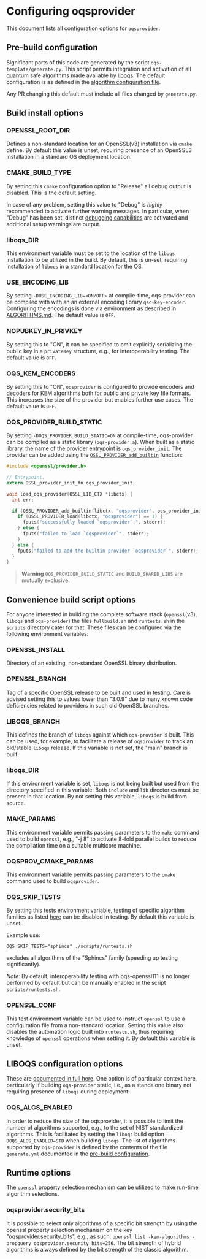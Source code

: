 Configuring oqsprovider
=======================

This document lists all configuration options for `oqsprovider`.

## Pre-build configuration

Significant parts of this code are generated by the script `oqs-template/generate.py`.
This script permits integration and activation of all quantum safe
algorithms made available by [liboqs](https://github.com/open-quantum-safe/liboqs).
The default configuration is as defined in the [algorithm configuration file](oqs-template/generate.yml).

Any PR changing this default must include all files changed by `generate.py`.

## Build install options

### OPENSSL_ROOT_DIR

Defines a non-standard location for an OpenSSL(v3) installation via `cmake` define.
By default this value is unset, requiring presence of an OpenSSL3 installation
in a standard OS deployment location.

### CMAKE_BUILD_TYPE

By setting this `cmake` configuration option to "Release" all debug output is disabled.
This is the default setting.

In case of any problem, setting this value to "Debug" is _highly_ recommended to
activate further warning messages. In particular, when "Debug" has been set, distinct
[debugging capabilities](https://github.com/open-quantum-safe/oqs-provider/wiki/Debugging)
are activated and additional setup warnings are output.

### liboqs_DIR

This environment variable must be set to the location of the `liboqs` installation to be
utilized in the build.
By default, this is un-set, requiring installation of `liboqs` in a standard
location for the OS.

### USE_ENCODING_LIB

By setting `-DUSE_ENCODING_LIB=<ON/OFF>` at compile-time, oqs-provider can be
compiled with with an an external encoding library `qsc-key-encoder`.
Configuring the encodings is done via environment as described in [ALGORITHMS.md](ALGORITHMS.md).
The default value is `OFF`.

### NOPUBKEY_IN_PRIVKEY

By setting this to "ON", it can be specified to omit explicitly serializing
the public key in a `privateKey` structure, e.g., for interoperability testing.
The default value is `OFF`.

### OQS_KEM_ENCODERS

By setting this to "ON", `oqsprovider` is configured to provide encoders and decoders for
KEM algorithms both for public and private key file formats. This increases the size of
the provider but enables further use cases.
The default value is `OFF`.

### OQS_PROVIDER_BUILD_STATIC

By setting `-DOQS_PROVIDER_BUILD_STATIC=ON` at compile-time, oqs-provider can be
compiled as a static library (`oqs-provider.a`).
When built as a static library, the name of the provider entrypoint is `oqs_provider_init`.
The provider can be added using the [`OSSL_PROVIDER_add_builtin`](https://www.openssl.org/docs/man3.1/man3/OSSL_PROVIDER_add_builtin.html)
function:

```c
#include <openssl/provider.h>

// Entrypoint.
extern OSSL_provider_init_fn oqs_provider_init;

void load_oqs_provider(OSSL_LIB_CTX *libctx) {
  int err;

  if (OSSL_PROVIDER_add_builtin(libctx, "oqsprovider", oqs_provider_init) == 1) {
    if (OSSL_PROVIDER_load(libctx, "oqsprovider") == 1) {
      fputs("successfully loaded `oqsprovider`.", stderr);
    } else {
      fputs("failed to load `oqsprovider`", stderr);
    }
  } else {
    fputs("failed to add the builtin provider `oqsprovider`", stderr);
  }
}
```

> **Warning**
> `OQS_PROVIDER_BUILD_STATIC` and `BUILD_SHARED_LIBS` are mutually exclusive.

## Convenience build script options

For anyone interested in building the complete software stack
(`openssl`(v3), `liboqs` and `oqs-provider`) the files `fullbuild.sh`
and `runtests.sh` in the `scripts` directory cater for that.
These files can be configured via the following environment variables:

### OPENSSL_INSTALL

Directory of an existing, non-standard OpenSSL binary distribution.

### OPENSSL_BRANCH

Tag of a specific OpenSSL release to be built and used in testing.
Care is advised setting this to values lower than "3.0.9" due to many known
code deficiencies related to providers in such old OpenSSL branches.

### LIBOQS_BRANCH

This defines the branch of `liboqs` against which `oqs-provider` is built.
This can be used, for example, to facilitate a release of `oqsprovider`
to track an old/stable `liboqs` release. If this variable is not set, the
"main" branch is built.

### liboqs_DIR

If this environment variable is set, `liboqs` is not being built but
used from the directory specified in this variable: Both `include`
and `lib` directories must be present in that location.
By not setting this variable, `liboqs` is build from source.

### MAKE_PARAMS

This environment variable permits passing parameters to the `make`
command used to build `openssl`, e.g., "-j 8" to activate 8-fold
parallel builds to reduce the compilation time on a suitable multicore
machine.

### OQSPROV_CMAKE_PARAMS

This environment variable permits passing parameters to the `cmake`
command used to build `oqsprovider`.

### OQS_SKIP_TESTS

By setting this tests environment variable, testing of specific
algorithm families as listed [here](https://github.com/open-quantum-safe/openssl#supported-algorithms)
can be disabled in testing.
By default this variable is unset.

Example use:

    OQS_SKIP_TESTS="sphincs" ./scripts/runtests.sh

excludes all algorithms of the "Sphincs" family (speeding up testing significantly).

*Note*: By default, interoperability testing with oqs-openssl111 is no longer
performed by default but can be manually enabled in the script `scripts/runtests.sh`.

### OPENSSL_CONF

This test environment variable can be used to instruct `openssl` to use a
configuration file from a non-standard location. Setting this value also
disables the automation logic built into `runtests.sh`, thus requiring
knowledge of `openssl` operations when setting it.
By default this variable is unset.

## LIBOQS configuration options

These are [documented in full here](https://github.com/open-quantum-safe/liboqs/wiki/Customizing-liboqs).
One option is of particular context here, particularly if building
`oqs-provider` static, i.e., as a standalone binary not requiring
presence of `liboqs` during deployment:

### OQS_ALGS_ENABLED

In order to reduce the size of the oqsprovider, it is possible to limit the number
of algorithms supported, e.g., to the set of NIST standardized algorithms. This is
facilitated by setting the `liboqs` build option `-DOQS_ALGS_ENABLED=STD` when building
`liboqs`. The list of algorithms supported by `oqs-provider` is defined by
the contents of the file `generate.yml` documented in the [pre-build configuration](#pre-build-configuration).

## Runtime options

The `openssl` [property selection mechanism](https://www.openssl.org/docs/manmaster/man7/property.html)
can be utilized to make run-time algorithm selections.

### oqsprovider.security_bits

It is possible to select only algorithms of a specific bit strength by using
the openssl property selection mechanism on the key "oqsprovider.security_bits",
e.g., as such: `openssl list -kem-algorithms -propquery oqsprovider.security_bits=256`.
The bit strength of hybrid algorithms is always defined by the bit strength
of the classic algorithm.


